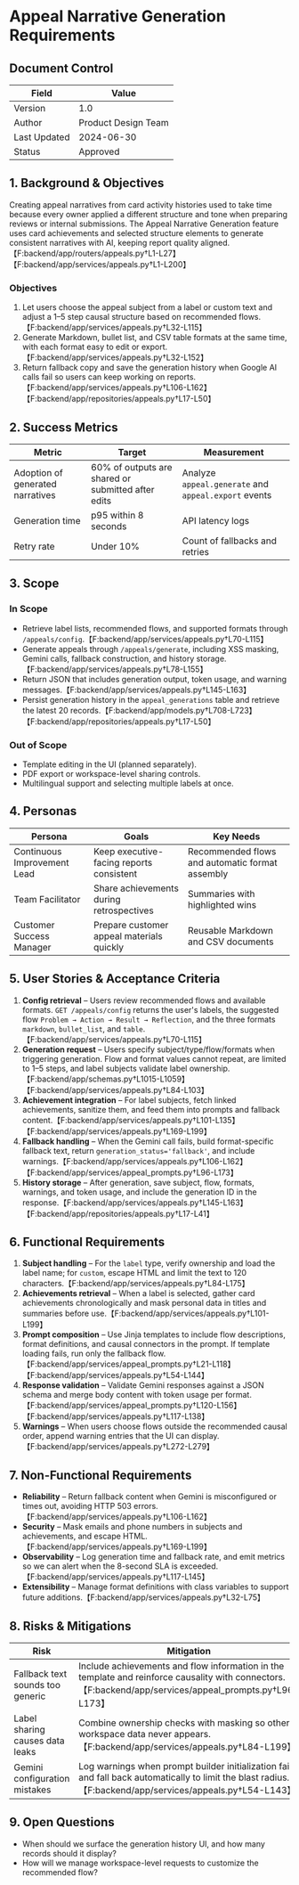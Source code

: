 # Appeal Narrative Generation Requirements

## Document Control
| Field | Value |
| --- | --- |
| Version | 1.0 |
| Author | Product Design Team |
| Last Updated | 2024-06-30 |
| Status | Approved |

## 1. Background & Objectives
Creating appeal narratives from card activity histories used to take time because every owner applied a different structure and tone when preparing reviews or internal submissions. The Appeal Narrative Generation feature uses card achievements and selected structure elements to generate consistent narratives with AI, keeping report quality aligned.【F:backend/app/routers/appeals.py†L1-L27】【F:backend/app/services/appeals.py†L1-L200】

### Objectives
1. Let users choose the appeal subject from a label or custom text and adjust a 1–5 step causal structure based on recommended flows.【F:backend/app/services/appeals.py†L32-L115】
2. Generate Markdown, bullet list, and CSV table formats at the same time, with each format easy to edit or export.【F:backend/app/services/appeals.py†L32-L152】
3. Return fallback copy and save the generation history when Google AI calls fail so users can keep working on reports.【F:backend/app/services/appeals.py†L106-L162】【F:backend/app/repositories/appeals.py†L17-L50】

## 2. Success Metrics
| Metric | Target | Measurement |
| --- | --- | --- |
| Adoption of generated narratives | 60% of outputs are shared or submitted after edits | Analyze `appeal.generate` and `appeal.export` events |
| Generation time | p95 within 8 seconds | API latency logs |
| Retry rate | Under 10% | Count of fallbacks and retries |

## 3. Scope
### In Scope
- Retrieve label lists, recommended flows, and supported formats through `/appeals/config`.【F:backend/app/services/appeals.py†L70-L115】
- Generate appeals through `/appeals/generate`, including XSS masking, Gemini calls, fallback construction, and history storage.【F:backend/app/services/appeals.py†L78-L155】
- Return JSON that includes generation output, token usage, and warning messages.【F:backend/app/services/appeals.py†L145-L163】
- Persist generation history in the `appeal_generations` table and retrieve the latest 20 records.【F:backend/app/models.py†L708-L723】【F:backend/app/repositories/appeals.py†L17-L50】

### Out of Scope
- Template editing in the UI (planned separately).
- PDF export or workspace-level sharing controls.
- Multilingual support and selecting multiple labels at once.

## 4. Personas
| Persona | Goals | Key Needs |
| --- | --- | --- |
| Continuous Improvement Lead | Keep executive-facing reports consistent | Recommended flows and automatic format assembly |
| Team Facilitator | Share achievements during retrospectives | Summaries with highlighted wins |
| Customer Success Manager | Prepare customer appeal materials quickly | Reusable Markdown and CSV documents |

## 5. User Stories & Acceptance Criteria
1. **Config retrieval** – Users review recommended flows and available formats. `GET /appeals/config` returns the user's labels, the suggested flow `Problem → Action → Result → Reflection`, and the three formats `markdown`, `bullet_list`, and `table`.【F:backend/app/services/appeals.py†L70-L115】
2. **Generation request** – Users specify subject/type/flow/formats when triggering generation. Flow and format values cannot repeat, are limited to 1–5 steps, and label subjects validate label ownership.【F:backend/app/schemas.py†L1015-L1059】【F:backend/app/services/appeals.py†L84-L103】
3. **Achievement integration** – For label subjects, fetch linked achievements, sanitize them, and feed them into prompts and fallback content.【F:backend/app/services/appeals.py†L101-L135】【F:backend/app/services/appeals.py†L169-L199】
4. **Fallback handling** – When the Gemini call fails, build format-specific fallback text, return `generation_status='fallback'`, and include warnings.【F:backend/app/services/appeals.py†L106-L162】【F:backend/app/services/appeal_prompts.py†L96-L173】
5. **History storage** – After generation, save subject, flow, formats, warnings, and token usage, and include the generation ID in the response.【F:backend/app/services/appeals.py†L145-L163】【F:backend/app/repositories/appeals.py†L17-L41】

## 6. Functional Requirements
1. **Subject handling** – For the `label` type, verify ownership and load the label name; for `custom`, escape HTML and limit the text to 120 characters.【F:backend/app/services/appeals.py†L84-L175】
2. **Achievements retrieval** – When a label is selected, gather card achievements chronologically and mask personal data in titles and summaries before use.【F:backend/app/services/appeals.py†L101-L199】
3. **Prompt composition** – Use Jinja templates to include flow descriptions, format definitions, and causal connectors in the prompt. If template loading fails, run only the fallback flow.【F:backend/app/services/appeal_prompts.py†L21-L118】【F:backend/app/services/appeals.py†L54-L144】
4. **Response validation** – Validate Gemini responses against a JSON schema and merge body content with token usage per format.【F:backend/app/services/appeal_prompts.py†L120-L156】【F:backend/app/services/appeals.py†L117-L138】
5. **Warnings** – When users choose flows outside the recommended causal order, append warning entries that the UI can display.【F:backend/app/services/appeals.py†L272-L279】

## 7. Non-Functional Requirements
- **Reliability** – Return fallback content when Gemini is misconfigured or times out, avoiding HTTP 503 errors.【F:backend/app/services/appeals.py†L106-L162】
- **Security** – Mask emails and phone numbers in subjects and achievements, and escape HTML.【F:backend/app/services/appeals.py†L169-L199】
- **Observability** – Log generation time and fallback rate, and emit metrics so we can alert when the 8-second SLA is exceeded.【F:backend/app/services/appeals.py†L117-L145】
- **Extensibility** – Manage format definitions with class variables to support future additions.【F:backend/app/services/appeals.py†L32-L75】

## 8. Risks & Mitigations
| Risk | Mitigation |
| --- | --- |
| Fallback text sounds too generic | Include achievements and flow information in the template and reinforce causality with connectors.【F:backend/app/services/appeal_prompts.py†L96-L173】 |
| Label sharing causes data leaks | Combine ownership checks with masking so other workspace data never appears.【F:backend/app/services/appeals.py†L84-L199】 |
| Gemini configuration mistakes | Log warnings when prompt builder initialization fails and fall back automatically to limit the blast radius.【F:backend/app/services/appeals.py†L54-L143】 |

## 9. Open Questions
- When should we surface the generation history UI, and how many records should it display?
- How will we manage workspace-level requests to customize the recommended flow?
